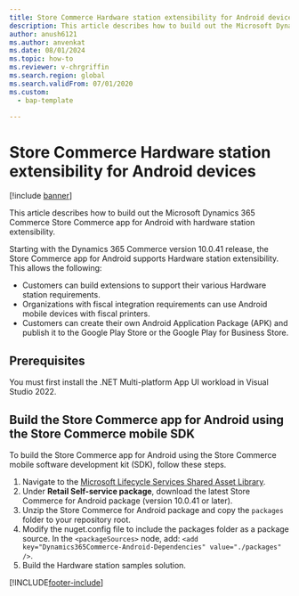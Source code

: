 ```yaml
---
title: Store Commerce Hardware station extensibility for Android devices
description: This article describes how to build out the Microsoft Dynamics 365 Commerce Store Commerce app for Android with hardware station extensibility.
author: anush6121
ms.author: anvenkat
ms.date: 08/01/2024
ms.topic: how-to
ms.reviewer: v-chrgriffin
ms.search.region: global
ms.search.validFrom: 07/01/2020
ms.custom: 
  - bap-template

---
```


# Store Commerce Hardware station extensibility for Android devices

[!include [banner](includes/banner.md)]

This article describes how to build out the Microsoft Dynamics 365 Commerce Store Commerce app for Android with hardware station extensibility.

Starting with the Dynamics 365 Commerce version 10.0.41 release, the Store Commerce app for Android supports Hardware station extensibility. This allows the following:
- Customers can build extensions to support their various Hardware station requirements.
- Organizations with fiscal integration requirements can use Android mobile devices with fiscal printers.
- Customers can create their own Android Application Package (APK) and publish it to the Google Play Store or the Google Play for Business Store.
  
## Prerequisites

You must first install the .NET Multi-platform App UI workload in Visual Studio 2022.
  
## Build the Store Commerce app for Android using the Store Commerce mobile SDK

To build the Store Commerce app for Android using the Store Commerce mobile software development kit (SDK), follow these steps.

1. Navigate to the [Microsoft Lifecycle Services Shared Asset Library](https://lcs.dynamics.com/V2/SharedAssetLibrary).
1. Under **Retail Self-service package**, download the latest Store Commerce for Android package (version 10.0.41 or later).
1. Unzip the Store Commerce for Android package and copy the `packages` folder to your repository root.
1. Modify the nuget.config file to include the packages folder as a package source. In the `<packageSources>` node, add: `<add key="Dynamics365Commerce-Android-Dependencies" value="./packages" />`.
1. Build the Hardware station samples solution.


[!INCLUDE[footer-include](../includes/footer-banner.md)]
